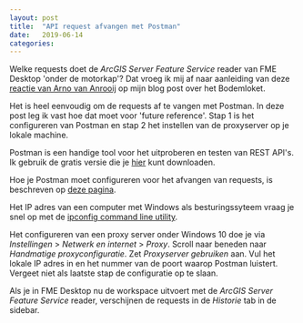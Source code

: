 ```yaml
---
layout: post
title:  "API request afvangen met Postman"
date:   2019-06-14
categories: 
---
```



Welke requests doet de _ArcGIS Server Feature Service_ reader van FME Desktop 'onder de motorkap'? Dat vroeg ik mij af naar aanleiding van deze [reactie van Arno van Anrooij]() op mijn blog post over het Bodemloket.

Het is heel eenvoudig om de requests af te vangen met Postman. In deze post leg ik vast hoe dat moet voor 'future reference'. Stap 1 is het configureren van Postman en stap 2 het instellen van de proxyserver op je lokale machine.

Postman is een handige tool voor het uitproberen en testen van REST API's. Ik gebruik de gratis versie die je [hier](https://www.getpostman.com/downloads/) kunt downloaden.

Hoe je Postman moet configureren voor het afvangen van requests, is beschreven op [deze pagina](https://learning.getpostman.com/docs/postman/sending_api_requests/capturing_http_requests).

Het IP adres van een computer met Windows als besturingssyteem vraag je snel op met de [ipconfig command line utility](https://www.lifewire.com/ip-config-818377).

Het configureren van een proxy server onder Windows 10 doe je via _Instellingen_ > _Netwerk en internet_ > _Proxy_. Scroll naar beneden naar _Handmatige proxyconfiguratie_. Zet _Proxyserver gebruiken_ aan. Vul het lokale IP adres in en het nummer van de poort waarop Postman luistert. Vergeet niet als laatste stap de configuratie op te slaan.

Als je in FME Desktop nu de workspace uitvoert met de _ArcGIS Server Feature Service_ reader, verschijnen de requests in de _Historie_ tab in de sidebar.
